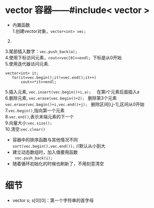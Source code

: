 # vector 容器——#include< vector >

* 内置函数      
1.创建vector对象，`vector<int> vec; `   
2.                     
3.尾部插入数字：`vec.push_back(a); `         
4.使用下标访问元素，`cout<<vec[0]<<endl; `下标是从0开始          
5.使用迭代器访问元素.                  
 ```
 vector<int> it;               
    for(it=vec.begin();it!=vec.end();it++)          
        cout<<*it<<endl;   
 ```
5.插入元素, `vec.insert(vec.begin()+i,a);  `  在第i个元素后面插入a              
6.删除元素, `vec.erase(vec.begin()+2); `  删除第3个元素              
           `vec.erase(vec.begin()+i,vec.end()+j); `   删除区间[i,j-1],区间从0开始              
7.`vec.begin()`,指向第一个元素              
8.`vec.end()`,表示末端元素的下一个            
9.向量大小:`vec.size();  `          
10.清空:`vec.clear() `   

* 容器中的排序函数与其他情况不同      
`sort(vec.begin(),vec.end());`  //默认从小到大    
* 建立动态数组时，加入值要用函数   
` vec.push_back(i);`  
* 随着循环初始化的时候也刷新了，不用刻意清空    


# 细节
* vector<string> s;
s[0][0]：第一个字符串的首字母   
